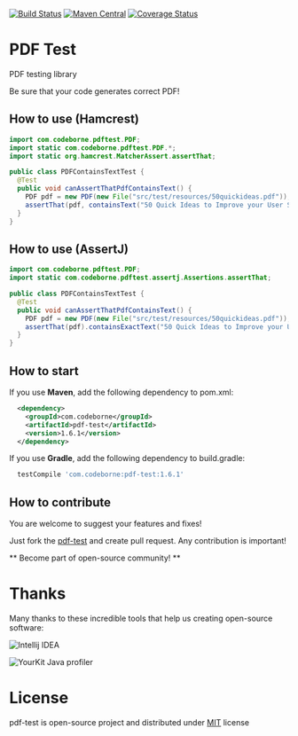 [![Build Status](https://travis-ci.org/codeborne/pdf-test.svg?branch=master)](https://travis-ci.org/codeborne/pdf-test)
[![Maven Central](https://maven-badges.herokuapp.com/maven-central/com.codeborne/pdf-test/badge.svg)](https://maven-badges.herokuapp.com/maven-central/com.codeborne/pdf-test)
[![Coverage Status](https://coveralls.io/repos/github/codeborne/pdf-test/badge.svg?branch=master)](https://coveralls.io/github/codeborne/pdf-test?branch=master)

# PDF Test
PDF testing library

Be sure that your code generates correct PDF!

## How to use (Hamcrest)

```java
import com.codeborne.pdftest.PDF;
import static com.codeborne.pdftest.PDF.*;
import static org.hamcrest.MatcherAssert.assertThat;

public class PDFContainsTextTest {
  @Test
  public void canAssertThatPdfContainsText() {
    PDF pdf = new PDF(new File("src/test/resources/50quickideas.pdf"));
    assertThat(pdf, containsText("50 Quick Ideas to Improve your User Stories"));
  }
}
```

## How to use (AssertJ)

```java
import com.codeborne.pdftest.PDF;
import static com.codeborne.pdftest.assertj.Assertions.assertThat;

public class PDFContainsTextTest {
  @Test
  public void canAssertThatPdfContainsText() {
    PDF pdf = new PDF(new File("src/test/resources/50quickideas.pdf"));
    assertThat(pdf).containsExactText("50 Quick Ideas to Improve your User Stories");
  }
}
```


## How to start

If you use **Maven**, add the following dependency to pom.xml:

```xml
  <dependency>
    <groupId>com.codeborne</groupId>
    <artifactId>pdf-test</artifactId>
    <version>1.6.1</version>
  </dependency>
```

If you use **Gradle**, add the following dependency to build.gradle:

```groovy
  testCompile 'com.codeborne:pdf-test:1.6.1'
```

## How to contribute

You are welcome to suggest your features and fixes!

Just fork the [pdf-test](https://github.com/codeborne/pdf-test) and create pull request. 
Any contribution is important!

** Become part of open-source community! **

# Thanks

Many thanks to these incredible tools that help us creating open-source software:

![Intellij IDEA](http://store.softline.ru/uploads/resizer/allsoft_2231598/2231598_Scale_120x120.png)

![YourKit Java profiler](http://selenide.org/images/yourkit.png)

# License
pdf-test is open-source project and distributed under [MIT](http://choosealicense.com/licenses/mit/) license
